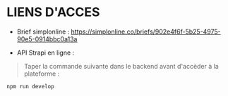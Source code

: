 # LIENS D'ACCES

- Brief simplonline :
https://simplonline.co/briefs/902e4f6f-5b25-4975-90e5-0914bbc0a13a

- API Strapi en ligne :

> Taper la commande suivante dans le backend avant d'accèder à la plateforme :
```bash
npm run develop
```